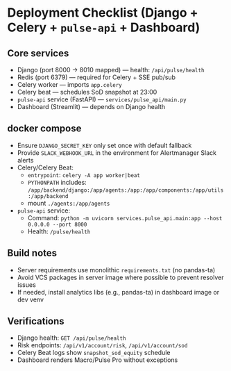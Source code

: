 # Deployment Checklist (Django + Celery + `pulse-api` + Dashboard)

## Core services

- Django (port 8000 → 8010 mapped) — health: `/api/pulse/health`
- Redis (port 6379) — required for Celery + SSE pub/sub
- Celery worker — imports `app.celery`
- Celery beat — schedules SoD snapshot at 23:00
- `pulse-api` service (FastAPI) — `services/pulse_api/main.py`
- Dashboard (Streamlit) — depends on Django health

## docker compose

- Ensure `DJANGO_SECRET_KEY` only set once with default fallback
- Provide `SLACK_WEBHOOK_URL` in the environment for Alertmanager Slack alerts
- Celery/Celery Beat:
  - `entrypoint`: `celery -A app worker|beat`
  - `PYTHONPATH` includes: `/app/backend/django:/app/agents:/app:/app/components:/app/utils:/app/backend`
  - mount `./agents:/app/agents`
- `pulse-api` service:
  - Command: `python -m uvicorn services.pulse_api.main:app --host 0.0.0.0 --port 8000`
  - Health: `/pulse/health`

## Build notes

- Server requirements use monolithic `requirements.txt` (no pandas-ta)
- Avoid VCS packages in server image where possible to prevent resolver issues
- If needed, install analytics libs (e.g., pandas-ta) in dashboard image or dev venv

## Verifications

- Django health: `GET /api/pulse/health`
- Risk endpoints: `/api/v1/account/risk`, `/api/v1/account/sod`
- Celery Beat logs show `snapshot_sod_equity` schedule
- Dashboard renders Macro/Pulse Pro without exceptions


